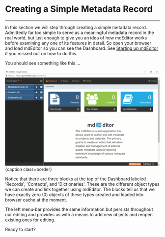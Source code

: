 # Creating a Simple Metadata Record

---

In this section we will step through creating a simple metadata record.  Admittedly far too simple to serve as a meaningful metadata record in the real world, but just enough to give you an idea of how mdEditor works before examining any one of its features in detail. So open your browser and load mdEditor so you can see the Dashboard. See [Starting up mdEditor](starting-up-mdeditor.md) if you missed out on how to do this.

You should see something like this ...

![Dashboard view with no records.](/assets/get-started/dashboard-empty.png){caption class=border}

Notice that there are three blocks at the top of the Dashboard labeled 'Records', 'Contacts', and 'Dictionaries'.  These are the different object types we can create and link together using mdEditor.  The blocks tell us that we have exactly zero (0) objects of these types created and loaded into browser cache at the moment.

The left menu-bar provides the same information but persists throughout our editing and provides us with a means to add new objects and reopen existing ones for editing.

Ready to start?
